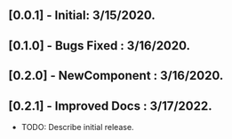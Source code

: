 ## [0.0.1] - Initial: 3/15/2020.

## [0.1.0] - Bugs Fixed : 3/16/2020.

## [0.2.0] - NewComponent : 3/16/2020.

## [0.2.1] - Improved Docs : 3/17/2022.

- TODO: Describe initial release.
